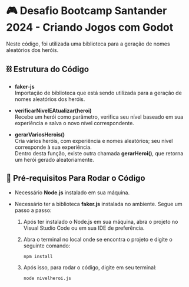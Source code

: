 # 🎮 Desafio Bootcamp Santander 2024 - Criando Jogos com Godot

Neste código, foi utilizada uma biblioteca para a geração de nomes aleatórios dos heróis.

## ⛓ Estrutura do Código

- **faker-js**  
  Importação de biblioteca que está sendo utilizada para a geração de nomes aleatórios dos heróis.

- **verificarNivelEAtualizar(heroi)**  
  Recebe um herói como parâmetro, verifica seu nível baseado em sua experiência e salva o novo nível correspondente.

- **gerarVariosHerois()**  
  Cria vários heróis, com experiência e nomes aleatórios; seu nível corresponde à sua experiência.  
  Dentro desta função, existe outra chamada **gerarHeroi()**, que retorna um herói gerado aleatoriamente.

## 📃 Pré-requisitos Para Rodar o Código

- Necessário **Node.js** instalado em sua máquina.

- Necessário ter a biblioteca **faker.js** instalada no ambiente. Segue um passo a passo:
  
  1. Após ter instalado o Node.js em sua máquina, abra o projeto no Visual Studio Code ou em sua IDE de preferência.
  
  2. Abra o terminal no local onde se encontra o projeto e digite o seguinte comando:
     ```bash
     npm install
     ```
  
  3. Após isso, para rodar o código, digite em seu terminal:
     ```bash
     node nivelheroi.js
     ```

